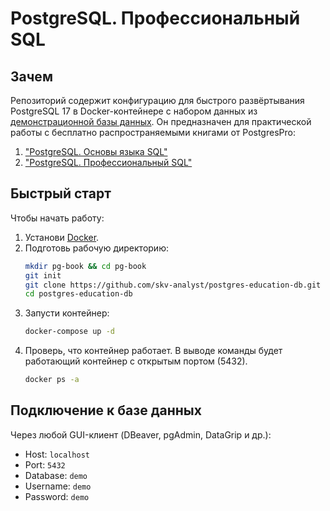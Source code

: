 # PostgreSQL. Профессиональный SQL

## Зачем
Репозиторий содержит конфигурацию для быстрого развёртывания PostgreSQL 17 в Docker-контейнере с набором данных из [демонстрационной базы данных](https://postgrespro.ru/education/demodb). Он предназначен для практической работы с бесплатно распространяемыми книгами от PostgresPro:
1. ["PostgreSQL. Основы языка SQL"](https://postgrespro.ru/education/books/sqlprimer) 
2. ["PostgreSQL. Профессиональный SQL"](https://postgrespro.ru/education/books/advancedsql)

## Быстрый старт
Чтобы начать работу:
1. Установи [Docker](https://www.docker.com/).
2. Подготовь рабочую директорию:
   ```bash
   mkdir pg-book && cd pg-book
   git init
   git clone https://github.com/skv-analyst/postgres-education-db.git
   cd postgres-education-db
   ```
3. Запусти контейнер:
    ```bash
    docker-compose up -d
    ```
4. Проверь, что контейнер работает. В выводе команды будет работающий контейнер с открытым портом (5432).
    ```bash
    docker ps -a
    ```

## Подключение к базе данных
Через любой GUI-клиент (DBeaver, pgAdmin, DataGrip и др.):
- Host: `localhost`
- Port: `5432`
- Database: `demo`
- Username: `demo`
- Password: `demo`
